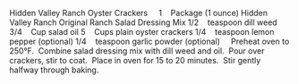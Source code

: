 Hidden Valley Ranch Oyster Crackers
 
 
1    Package (1 ounce) Hidden Valley Ranch Original Ranch Salad Dressing Mix
1/2    teaspoon dill weed
3/4    Cup salad oil
5    Cups plain oyster crackers
1/4    teaspoon lemon pepper (optional)
1/4    teaspoon garlic powder (optional)
 
 
Preheat oven to 250°F.  Combine salad dressing mix with dill weed and oil.  Pour over crackers, stir to coat.  Place in oven for 15 to 20 minutes.  Stir gently halfway through baking.
